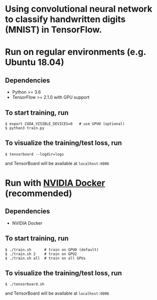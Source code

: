 # Using convolutional neural network to classify handwritten digits (MNIST) in TensorFlow.

# Run on regular environments (e.g. Ubuntu 18.04)

## Dependencies
- Python >= 3.6
- TensorFlow >= 2.1.0 with GPU support

## To start training, run

```
$ export CUDA_VISIBLE_DEVICES=0   # use GPU0 (optional)
$ python3 train.py
```

## To visualize the training/test loss, run

```
$ tensorboard --logdir=logs
```

and TensorBoard will be available at `localhost:6006`

# Run with [NVIDIA Docker](https://github.com/NVIDIA/nvidia-docker) (recommended)

## Dependencies
- NVIDIA Docker

## To start training, run

```
$ ./train.sh      # train on GPU0 (default)
$ ./train.sh 2    # train on GPU2
$ ./train.sh all  # train on all GPUs
```

## To visualize the training/test loss, run

```
$ ./tensorboard.sh
```

and TensorBoard will be available at `localhost:6006`
